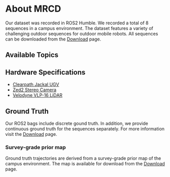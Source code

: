 # About MRCD
Our dataset was recorded in ROS2 Humble. We recorded a total of 8 sequences in a campus environment. The dataset features a variety of challenging outdoor sequences for outdoor mobile robots. All sequences can be downloaded from the [Download](https://sm20598.github.io/downloads) page.

## Available Topics

## Hardware Specifications
- [Clearpath Jackal UGV](https://clearpathrobotics.com/jackal-small-unmanned-ground-vehicle/)
- [Zed2 Stereo Camera](https://www.stereolabs.com/en-de/products/zed-2)
- [Velodyne VLP-16 LiDAR](https://ouster.com/products/hardware/vlp-16)

## Ground Truth
Our ROS2 bags include discrete gound truth. In addition, we provide continuous ground truth for the sequences separately. For more information visit the [Download](https://sm20598.github.io/downloads) page.

### Survey-grade prior map
Ground truth trajectories are derived from a survey-grade prior map of the campus environment. The map is available for download from the [Download](https://sm20598.github.io/downloads) page.
